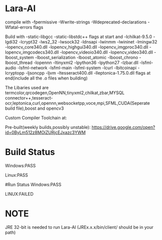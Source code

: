 # Lara-AI
compile with -fpermissive -Wwrite-strings -Wdeprecated-declarations -Wfatal-errors flags 

Build with -static-libgcc -static-libstdc++ flags at start and -lchilkat-9.5.0 -lgdi32 -lcrypt32 -lws2_32 -lwsock32 -ldnsapi -lwinmm -lwininet -lmingw32 -lopencv_core340.dll -lopencv_highgui340.dll -lopencv_imgproc340.dll -lopencv_imgcodecs340.dll -lopencv_videoio340.dll -lopencv_video340.dll -lboost_system -lboost_serialization -lboost_atomic -lboost_chrono -lboost_thread -lopennn -ltinyxml2 -lpython36 -lpython27 -lzbar.dll -lsfml-audio -lsfml-network -lsfml-main -lsfml-system -lcurl -lbitcoinapi -lcryptopp -ljsoncpp -ljvm -ltesseract400.dll -lleptonica-1.75.0.dll flags at end(include all the .o files when building)

The Libaries used are termcolor,qrcodegen,OpenNN,tinyxml2,chilkat,zbar,MYSQL connector++,tesseract-ocr,leptonica,curl,opennn,websocketpp,voce,mpi,SFML,CUDA(Seperate build file),boost and opencv3

Custom Compiler Toolchain at:


Pre-built(weekly builds,possibly unstable):
https://drive.google.com/open?id=0ByLm512z8MOiZURjcEJxazc3YWM

# Build Status
Windows:PASS

Linux:PASS

#Run Status
Windows:PASS

LINUX:FAILED

# NOTE
JRE 32-bit is needed to run Lara-AI
(JREx.x.x/bin/client/ should be in your path)

